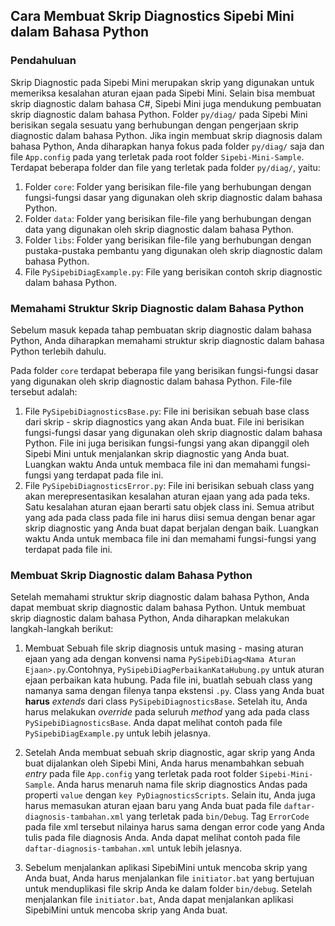 ## Cara Membuat Skrip Diagnostics Sipebi Mini dalam Bahasa Python

### Pendahuluan
Skrip Diagnostic pada Sipebi Mini merupakan skrip yang digunakan untuk memeriksa kesalahan aturan ejaan pada Sipebi Mini. Selain bisa membuat skrip diagnostic dalam bahasa C#, Sipebi Mini juga mendukung pembuatan skrip diagnostic dalam bahasa Python. Folder `py/diag/` pada Sipebi Mini berisikan segala sesuatu yang berhubungan dengan pengerjaan skrip diagnostic dalam bahasa Python. Jika ingin membuat skrip diagnosis dalam bahasa Python, Anda diharapkan hanya fokus pada folder `py/diag/` saja dan file `App.config` pada yang terletak pada  root folder `Sipebi-Mini-Sample`. Terdapat beberapa folder dan file yang terletak pada folder `py/diag/`, yaitu:

1. Folder `core`: Folder yang berisikan file-file yang berhubungan dengan fungsi-fungsi dasar yang digunakan oleh skrip diagnostic dalam bahasa Python.
2. Folder `data`: Folder yang berisikan file-file yang berhubungan dengan data yang digunakan oleh skrip diagnostic dalam bahasa Python.
3. Folder `libs`: Folder yang berisikan file-file yang berhubungan dengan pustaka-pustaka pembantu yang digunakan oleh skrip diagnostic dalam bahasa Python.
4. File `PySipebiDiagExample.py`: File yang berisikan contoh skrip diagnostic dalam bahasa Python.

### Memahami Struktur Skrip Diagnostic dalam Bahasa Python
Sebelum masuk kepada tahap pembuatan skrip diagnostic dalam bahasa Python, Anda diharapkan memahami struktur skrip diagnostic dalam bahasa Python terlebih dahulu.

Pada folder `core` terdapat beberapa file yang berisikan fungsi-fungsi dasar yang digunakan oleh skrip diagnostic dalam bahasa Python. File-file tersebut adalah:
1.  File `PySipebiDiagnosticsBase.py`: File ini berisikan sebuah base class dari skrip - skrip diagnostics yang akan Anda buat. File ini berisikan fungsi-fungsi dasar yang digunakan oleh skrip diagnostic dalam bahasa Python. File ini juga berisikan fungsi-fungsi yang akan dipanggil oleh Sipebi Mini untuk menjalankan skrip diagnostic yang Anda buat. Luangkan waktu Anda untuk membaca file ini dan memahami fungsi-fungsi yang terdapat pada file ini.
2.  File `PySipebiDiagnosticsError.py`: File ini berisikan sebuah class yang akan merepresentasikan kesalahan aturan ejaan yang ada pada teks. Satu kesalahan aturan ejaan berarti satu objek class ini. Semua atribut yang ada pada class pada file ini harus diisi semua dengan benar agar skrip diagnostic yang Anda buat dapat berjalan dengan baik. Luangkan waktu Anda untuk membaca file ini dan memahami fungsi-fungsi yang terdapat pada file ini.

### Membuat Skrip Diagnostic dalam Bahasa Python
Setelah memahami struktur skrip diagnostic dalam bahasa Python, Anda dapat membuat skrip diagnostic dalam bahasa Python. Untuk membuat skrip diagnostic dalam bahasa Python, Anda diharapkan melakukan langkah-langkah berikut:

1. Membuat Sebuah file skrip diagnosis untuk masing - masing aturan ejaan yang ada dengan konvensi nama `PySipebiDiag<Nama Aturan Ejaan>.py`.Contohnya, `PySipebiDiagPerbaikanKataHubung.py` untuk aturan ejaan perbaikan kata hubung. Pada file ini, buatlah sebuah class yang namanya sama dengan filenya tanpa ekstensi `.py`. Class yang Anda buat **harus** *extends* dari class `PySipebiDiagnosticsBase`. Setelah itu, Anda harus melakukan *override* pada seluruh *method* yang ada pada class `PySipebiDiagnosticsBase`. Anda dapat melihat contoh pada file `PySipebiDiagExample.py` untuk lebih jelasnya.

2. Setelah Anda membuat sebuah skrip diagnostic, agar skrip yang Anda buat dijalankan oleh Sipebi Mini, Anda harus menambahkan sebuah *entry* pada file `App.config` yang terletak pada root folder `Sipebi-Mini-Sample`. Anda harus menaruh nama file skrip diagnostics Andas pada properti `value` dengan `key PyDiagnosticsScripts`. Selain itu, Anda juga harus memasukan aturan ejaan baru yang Anda buat pada file `daftar-diagnosis-tambahan.xml` yang terletak pada `bin/Debug`. Tag `ErrorCode` pada file xml tersebut nilainya harus sama dengan error code yang Anda tulis pada file diagnosis Anda. Anda dapat melihat contoh pada file `daftar-diagnosis-tambahan.xml` untuk lebih jelasnya.

3. Sebelum menjalankan aplikasi SipebiMini untuk mencoba skrip yang Anda buat, Anda harus menjalankan file `initiator.bat` yang bertujuan untuk menduplikasi file skrip Anda ke dalam folder `bin/debug`. Setelah menjalankan file `initiator.bat`, Anda dapat menjalankan aplikasi SipebiMini untuk mencoba skrip yang Anda buat.